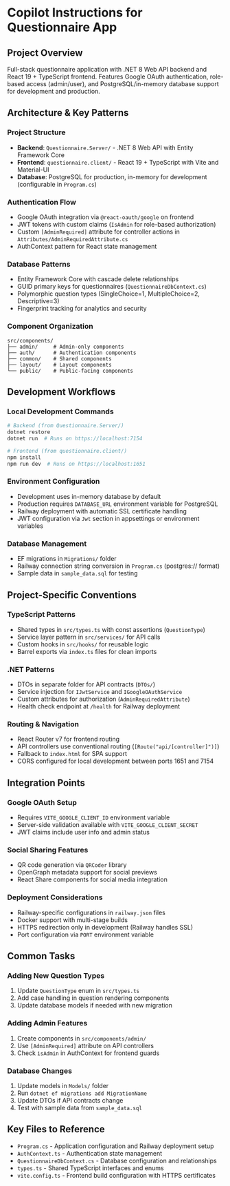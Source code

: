 # Copilot Instructions for Questionnaire App

## Project Overview
Full-stack questionnaire application with .NET 8 Web API backend and React 19 + TypeScript frontend. Features Google OAuth authentication, role-based access (admin/user), and PostgreSQL/in-memory database support for development and production.

## Architecture & Key Patterns

### Project Structure
- **Backend**: `Questionnaire.Server/` - .NET 8 Web API with Entity Framework Core
- **Frontend**: `questionnaire.client/` - React 19 + TypeScript with Vite and Material-UI
- **Database**: PostgreSQL for production, in-memory for development (configurable in `Program.cs`)

### Authentication Flow
- Google OAuth integration via `@react-oauth/google` on frontend
- JWT tokens with custom claims (`IsAdmin` for role-based authorization)
- Custom `[AdminRequired]` attribute for controller actions in `Attributes/AdminRequiredAttribute.cs`
- AuthContext pattern for React state management

### Database Patterns
- Entity Framework Core with cascade delete relationships
- GUID primary keys for questionnaires (`QuestionnaireDbContext.cs`)
- Polymorphic question types (SingleChoice=1, MultipleChoice=2, Descriptive=3)
- Fingerprint tracking for analytics and security

### Component Organization
```
src/components/
├── admin/     # Admin-only components
├── auth/      # Authentication components  
├── common/    # Shared components
├── layout/    # Layout components
└── public/    # Public-facing components
```

## Development Workflows

### Local Development Commands
```powershell
# Backend (from Questionnaire.Server/)
dotnet restore
dotnet run  # Runs on https://localhost:7154

# Frontend (from questionnaire.client/)
npm install
npm run dev  # Runs on https://localhost:1651
```

### Environment Configuration
- Development uses in-memory database by default
- Production requires `DATABASE_URL` environment variable for PostgreSQL
- Railway deployment with automatic SSL certificate handling
- JWT configuration via `Jwt` section in appsettings or environment variables

### Database Management
- EF migrations in `Migrations/` folder
- Railway connection string conversion in `Program.cs` (postgres:// format)
- Sample data in `sample_data.sql` for testing

## Project-Specific Conventions

### TypeScript Patterns
- Shared types in `src/types.ts` with const assertions (`QuestionType`)
- Service layer pattern in `src/services/` for API calls
- Custom hooks in `src/hooks/` for reusable logic
- Barrel exports via `index.ts` files for clean imports

### .NET Patterns
- DTOs in separate folder for API contracts (`DTOs/`)
- Service injection for `IJwtService` and `IGoogleOAuthService`
- Custom attributes for authorization (`AdminRequiredAttribute`)
- Health check endpoint at `/health` for Railway deployment

### Routing & Navigation
- React Router v7 for frontend routing
- API controllers use conventional routing (`[Route("api/[controller]")]`)
- Fallback to `index.html` for SPA support
- CORS configured for local development between ports 1651 and 7154

## Integration Points

### Google OAuth Setup
- Requires `VITE_GOOGLE_CLIENT_ID` environment variable
- Server-side validation available with `VITE_GOOGLE_CLIENT_SECRET`
- JWT claims include user info and admin status

### Social Sharing Features
- QR code generation via `QRCoder` library
- OpenGraph metadata support for social previews
- React Share components for social media integration

### Deployment Considerations
- Railway-specific configurations in `railway.json` files
- Docker support with multi-stage builds
- HTTPS redirection only in development (Railway handles SSL)
- Port configuration via `PORT` environment variable

## Common Tasks

### Adding New Question Types
1. Update `QuestionType` enum in `src/types.ts`
2. Add case handling in question rendering components
3. Update database models if needed with new migration

### Adding Admin Features
1. Create components in `src/components/admin/`
2. Use `[AdminRequired]` attribute on API controllers
3. Check `isAdmin` in AuthContext for frontend guards

### Database Changes
1. Update models in `Models/` folder
2. Run `dotnet ef migrations add MigrationName`
3. Update DTOs if API contracts change
4. Test with sample data from `sample_data.sql`

## Key Files to Reference
- `Program.cs` - Application configuration and Railway deployment setup
- `AuthContext.ts` - Authentication state management
- `QuestionnaireDbContext.cs` - Database configuration and relationships
- `types.ts` - Shared TypeScript interfaces and enums
- `vite.config.ts` - Frontend build configuration with HTTPS certificates
